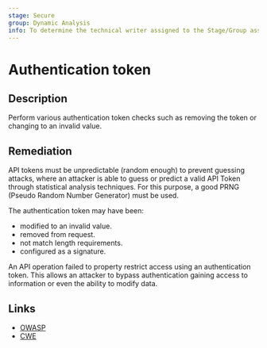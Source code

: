 ```yaml
---
stage: Secure
group: Dynamic Analysis
info: To determine the technical writer assigned to the Stage/Group associated with this page, see https://handbook.gitlab.com/handbook/product/ux/technical-writing/#assignments
---
```


# Authentication token

## Description

Perform various authentication token checks such as removing the token or changing to an invalid value.

## Remediation

API tokens must be unpredictable (random enough) to prevent guessing attacks, where an attacker is able to guess or predict a valid API Token through statistical analysis techniques. For this purpose, a good PRNG (Pseudo Random Number Generator) must be used.

The authentication token may have been:

- modified to an invalid value.
- removed from request.
- not match length requirements.
- configured as a signature.

An API operation failed to property restrict access using an authentication token. This allows an attacker to bypass authentication gaining access to information or even the ability to modify data.

## Links

- [OWASP](https://owasp.org/Top10/A07_2021-Identification_and_Authentication_Failures/)
- [CWE](https://cwe.mitre.org/data/definitions/285.html)
